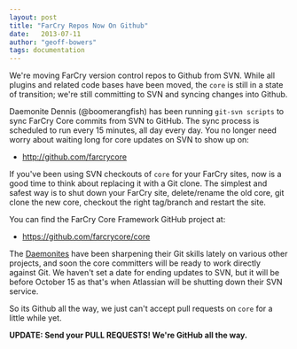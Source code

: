 ```yaml
---
layout: post
title: "FarCry Repos Now On Github"
date:   2013-07-11
author: "geoff-bowers"
tags: documentation
---
```


We're moving FarCry version control repos to Github from SVN. While all plugins and related code bases have been moved, the `core` is still in a state of transition; we're still committing to SVN and syncing changes into Github.

<!--more-->

Daemonite Dennis (@boomerangfish) has been running `git-svn scripts` to sync FarCry Core commits from SVN to GitHub. The sync process is scheduled to run every 15 minutes, all day every day. You no longer need worry about waiting long for core updates on SVN to show up on:

- <http://github.com/farcrycore>

If you've been using SVN checkouts of `core` for your FarCry sites, now is a good time to think about replacing it with a Git clone. The simplest and safest way is to shut down your FarCry site, delete/rename the old core, git clone the new core, checkout the right tag/branch and restart the site.

You can find the FarCry Core Framework GitHub project at:

- <https://github.com/farcrycore/core>

The [Daemonites](http://www.daemon.com.au/) have been sharpening their Git skills lately on various other projects, and soon the core committers will be ready to work directly against Git. We haven't set a date for ending updates to SVN, but it will be before October 15 as that's when Atlassian will be shutting down their SVN service.

So its Github all the way, we just can't accept pull requests on `core` for a little while yet.

**UPDATE: Send your PULL REQUESTS!  We're GitHub all the way.**

